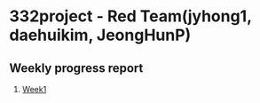 # 332project - Red Team(jyhong1, daehuikim, JeongHunP)

## Weekly progress report

1. [Week1](./Weekly%20Progress%20report/Week1.md)
